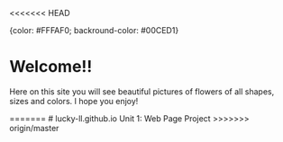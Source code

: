 <<<<<<< HEAD
<!DOCTYPE html>
<html>
<head> {color: #FFFAF0; backround-color: #00CED1}
  <title>Lori's Flowers</title>
</head>

<body>
  <h1>Welcome!!</h1>
  <p>Here on this site you will see beautiful pictures of flowers of all shapes, sizes and colors. I hope you enjoy!</p>
</body>

</html>
=======
# lucky-ll.github.io
Unit 1: Web Page Project
>>>>>>> origin/master
